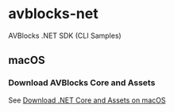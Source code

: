 # avblocks-net
AVBlocks .NET SDK (CLI Samples)

## macOS

### Download AVBlocks Core and Assets

See [Download .NET Core and Assets on macOS](./docs/download-avblocks-net-core-and-assets-mac.md) 

### 

